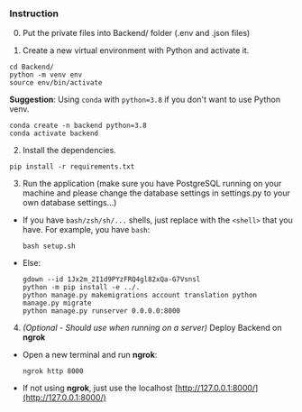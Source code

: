 ### Instruction

0. Put the private files into Backend/ folder (.env and .json files)

1. Create a new virtual environment with Python and activate it.

```
cd Backend/
python -m venv env
source env/bin/activate
```

**Suggestion**: Using `conda` with `python=3.8` if you don't want to use Python venv.
```
conda create -n backend python=3.8
conda activate backend
```

2. Install the dependencies.

```
pip install -r requirements.txt
```

3. Run the application (make sure you have PostgreSQL running on your machine and please change the database settings in settings.py to your own database settings...)

- If you have `bash/zsh/sh/...` shells, just replace with the `<shell>` that you have. For example, you have `bash`:
    ```
    bash setup.sh
    ```
- Else:
    ```
    gdown --id 1Jx2m_2I1d9PYzFRQ4gl82xQa-G7Vsnsl
    python -m pip install -e ../.
    python manage.py makemigrations account translation python manage.py migrate 
    python manage.py runserver 0.0.0.0:8000
    ```
4. *(Optional - Should use when running on a server)* Deploy Backend on **ngrok**

- Open a new terminal and run **ngrok**:
    ```
    ngrok http 8000
    ```

- If not using **ngrok**, just use the localhost [http://127.0.0.1:8000/](http://127.0.0.1:8000/)